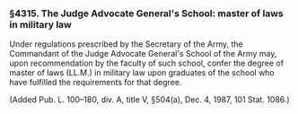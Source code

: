 ### §4315. The Judge Advocate General's School: master of laws in military law ###

Under regulations prescribed by the Secretary of the Army, the Commandant of the Judge Advocate General's School of the Army may, upon recommendation by the faculty of such school, confer the degree of master of laws (LL.M.) in military law upon graduates of the school who have fulfilled the requirements for that degree.

(Added Pub. L. 100–180, div. A, title V, §504(a), Dec. 4, 1987, 101 Stat. 1086.)